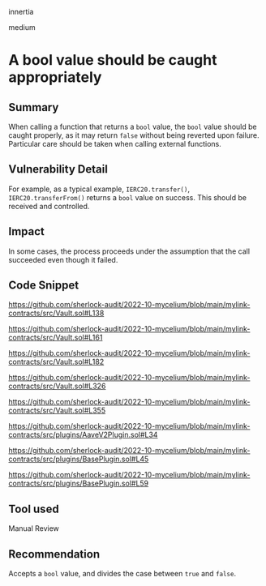 innertia

medium

# A bool value should be caught appropriately

## Summary
When calling a function that returns a `bool` value, the `bool` value should be caught properly, as it may return `false` without being reverted upon failure.
Particular care should be taken when calling external functions.
## Vulnerability Detail
For example, as a typical example, `IERC20.transfer()`, `IERC20.transferFrom()` returns a `bool` value on success.
This should be received and controlled.
## Impact
In some cases, the process proceeds under the assumption that the call succeeded even though it failed.
## Code Snippet
https://github.com/sherlock-audit/2022-10-mycelium/blob/main/mylink-contracts/src/Vault.sol#L138

https://github.com/sherlock-audit/2022-10-mycelium/blob/main/mylink-contracts/src/Vault.sol#L161

https://github.com/sherlock-audit/2022-10-mycelium/blob/main/mylink-contracts/src/Vault.sol#L182

https://github.com/sherlock-audit/2022-10-mycelium/blob/main/mylink-contracts/src/Vault.sol#L326

https://github.com/sherlock-audit/2022-10-mycelium/blob/main/mylink-contracts/src/Vault.sol#L355

https://github.com/sherlock-audit/2022-10-mycelium/blob/main/mylink-contracts/src/plugins/AaveV2Plugin.sol#L34

https://github.com/sherlock-audit/2022-10-mycelium/blob/main/mylink-contracts/src/plugins/BasePlugin.sol#L45

https://github.com/sherlock-audit/2022-10-mycelium/blob/main/mylink-contracts/src/plugins/BasePlugin.sol#L59


## Tool used

Manual Review

## Recommendation
Accepts a `bool` value, and divides the case between `true` and `false`.
